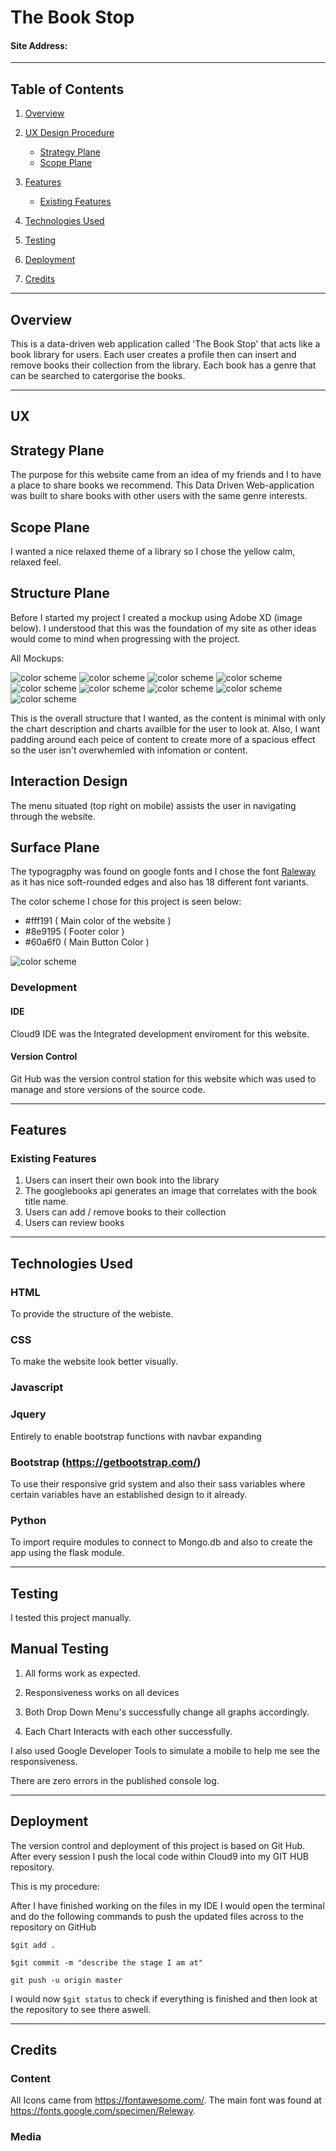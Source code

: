 # The Book Stop

#### Site Address: 

-----

## Table of Contents

1. [Overview](#overview)

2. [UX Design Procedure](#ux)
    - [Strategy Plane](#strategy-plane)
    - [Scope Plane](#scope-plane)

3. [Features](#features)
    - [Existing Features](#existing-features)
    
4. [Technologies Used](#technologies-used)

5. [Testing](#testing)

6. [Deployment](#deployment)

7. [Credits](#credits)

-----

## Overview

This is a data-driven web application called 'The Book Stop' that acts like a book library for users. Each user creates
a profile then can insert and remove books their collection from the library. Each book has a genre that can be searched to catergorise the books.


-----


## UX

## Strategy Plane

The purpose for this website came from an idea of my friends and I to have a place to share books we recommend.
This Data Driven Web-application was built to share books with other users with the same genre interests.

## Scope Plane

I wanted a nice relaxed theme of a library so I chose the yellow calm, relaxed feel.

## Structure Plane

Before I started my project I created a mockup using Adobe XD (image below). I understood that this was the foundation of my
site as other ideas would come to mind when progressing with the project.

All Mockups:

<img src="static/assets/adobe_ux/iPhone 6-7-8 – Book – 1.png" alt="color scheme"/>
<img src="static/assets/adobe_ux/iPhone 6-7-8 – Book – 2.png" alt="color scheme"/>
<img src="static/assets/adobe_ux/iPhone 6-7-8 – Book – 3.png" alt="color scheme"/>
<img src="static/assets/adobe_ux/iPhone 6-7-8 Book.png" alt="color scheme"/>
<img src="static/assets/adobe_ux/iPhone 6-7-8 – Library.png" alt="color scheme"/>
<img src="static/assets/adobe_ux/iPhone 6-7-8 – Menu close.png" alt="color scheme"/>
<img src="static/assets/adobe_ux/iPhone 6-7-8 – Menu open.png" alt="color scheme"/>
<img src="static/assets/adobe_ux/iPhone 6-7-8 – search.png" alt="color scheme"/>
<img src="static/assets/adobe_ux/iPhone 6-7-8 – Signup.png" alt="color scheme"/>


This is the overall structure that I wanted, as the content is minimal with only the chart description and charts availble for the user to look at. Also, I want 
padding around each peice of content to create more of a spacious effect so the user isn't overwhemled with infomation or content.

## Interaction Design

The menu situated (top right on mobile) assists the user in navigating through the website.

## Surface Plane

The typogragphy was found on google fonts and I chose the font <a href="https://fonts.google.com/specimen/Raleway">Raleway</a> as it
has nice soft-rounded edges and also has 18 different font variants.

The color scheme I chose for this project is seen below:

 - #fff191 ( Main color of the website )
 - #8e9195 ( Footer color )
 - #60a6f0 ( Main Button Color )

<img src="assets/img/color.png" alt="color scheme"/>

### Development

#### IDE
Cloud9 IDE was the Integrated development enviroment for this website.

#### Version Control
Git Hub was the version control station for this website which was used to manage and store versions of the source code.

-----
## Features


### Existing Features

 1. Users can insert their own book into the library
 2. The googlebooks api generates an image that correlates with the book title name.
 2. Users can add / remove books to their collection
 3. Users can review books

-----

## Technologies Used


### HTML
To provide the structure of the webiste.

### CSS
To make the website look better visually.

### Javascript


### Jquery
Entirely to enable bootstrap functions with navbar expanding

### Bootstrap (https://getbootstrap.com/)
To use their responsive grid system and also their sass variables where certain variables have an established design to it already.

### Python
To import require modules to connect to Mongo.db and also to create the app using the flask module.

-----

## Testing

I tested this project manually.

## Manual Testing

1. All forms work as expected.

2. Responsiveness works on all devices

3. Both Drop Down Menu's successfully change all graphs accordingly.

4. Each Chart Interacts with each other successfully.

I also used Google Developer Tools to simulate a mobile to help me see the responsiveness.

There are zero errors in the published console log.

-----

## Deployment

The version control and deployment of this project is based on Git Hub. After every session I push the local code within Cloud9 into my GIT HUB repository.


This is my procedure: 

After I have finished working on the files in my IDE I would open the terminal and do the following commands to push the updated files across to the repository on GitHub

``` $git add . ```

```$git commit -m "describe the stage I am at"```

```git push -u origin master```

I would now ```$git status``` to check if everything is finished and then look at the repository to see there aswell.

-----

## Credits
### Content
All Icons came from https://fontawesome.com/.
The main font was found at https://fonts.google.com/specimen/Releway.
### Media

 

